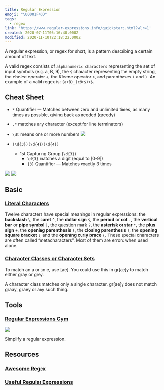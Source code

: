 ```yaml
---
title: Regular Expression
emoji: "\U0001F4DD"
tags:
  - regex
link: 'https://www.regular-expressions.info/quickstart.html?wlr=1'
created: 2020-07-11T05:16:40.000Z
modified: 2020-11-10T22:18:22.000Z
---
```


A regular expression, or regex for short, is a pattern describing a certain amount of text.

A valid regex consists of `alphanumeric characters` representing the set of input symbols (e.g. a, B, 9), the `$` character representing the empty string, the choice operator `+`, the Kleene operator `s`, and parentheses `(` and `)`. An example of a valid regex is: `(a+B)_(c9+$)+$`.

## Cheat Sheet

- `*` Quantifier — Matches between zero and unlimited times, as many times as possible, giving back as needed (greedy)
- `.*` matches any character (except for line terminators)
- `\dt` means one or more numbers
  ![](https://cdn.sspai.com/editor/u_sanko/15903151097080.gif)

- `(\d{3})(\d{4})(\d{4})`
  - 1st Capturing Group (`\d{3}`)
    - `\d{3}` matches a digit (equal to [0-9])
    - `{3}` Quantifier — Matches exactly 3 times

![](https://cdn.sspai.com/editor/u_sanko/15903151099127.jpg?imageView2/2/w/1120/q/90/interlace/1/ignore-error/1)
![](https://cdn.sspai.com/editor/u_sanko/15903151099105.jpg?imageView2/2/w/1120/q/90/interlace/1/ignore-error/1)

## Basic

### [Literal Characters](https://www.regular-expressions.info/characters.html)

Twelve characters have special meanings in regular expressions: the **backslash** `\`, the **caret** `^`, the **dollar sign** `$`, the **period** or **dot** `.`, the **vertical bar** or **pipe symbol** `|`, the question mark `?`, the **asterisk or star** `*`, the **plus sign** `+`, the **opening parenthesis** `(`, the **closing parenthesis** `)`, the **opening square bracket** `[`, and the **opening curly brace** `{`. These special characters are often called “metacharacters”. Most of them are errors when used alone.

### [Character Classes or Character Sets](https://www.regular-expressions.info/charclass.html)

To match an a or an e, use [ae]. You could use this in gr[ae]y to match either gray or grey.

A character class matches only a single character. gr[ae]y does not match graay, graey or any such thing.

## Tools

### [Regular Expressions Gym](http://ivanzuzak.info/noam/webapps/regex_simplifier/)

![](https://www.researchgate.net/publication/334414124/figure/fig2/AS:779823869878273@1562935907850/Figura-4-Pagina-Regular-Expression-Gym-12-com-exemplo-de-uma-expressao-a-ser-reduzida.ppm)

Simplify a regular expression.

## Resources

### [Awesome Regex](https://github.com/aloisdg/awesome-regex)

### [Useful Regular Expressions](https://atrilsolutions.zendesk.com/hc/en-us/articles/205539861-Useful-regular-expressions)
